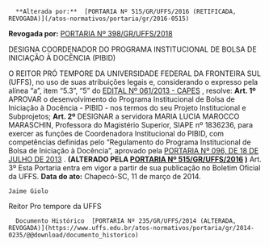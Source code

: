       **Alterada por:**  [PORTARIA Nº 515/GR/UFFS/2016 (RETIFICADA, REVOGADA)](/atos-normativos/portaria/gr/2016-0515) 

 **Revogada por:**  [PORTARIA Nº 398/GR/UFFS/2018](/atos-normativos/portaria/gr/2018-0398) 

   DESIGNA COORDENADOR DO PROGRAMA INSTITUCIONAL DE BOLSA DE INICIAÇÃO À DOCÊNCIA (PIBID)  

 O REITOR PRÓ TEMPORE DA UNIVERSIDADE FEDERAL DA FRONTEIRA SUL (UFFS), no uso de suas atribuições legais e, considerando o expresso pela alínea “a”, item “5.3”, “5” do [EDITAL Nº 061/2013 - CAPES](https://www.capes.gov.br/images/stories/download/editais/Edital_061_2013_PIBID.pdf)  , resolve:   **Art. 1º** APROVAR o desenvolvimento do Programa Institucional de Bolsa de Iniciação à Docência - PIBID - nos termos do seu Projeto Institucional e Subprojetos;  **Art. 2º**  DESIGNAR a servidora MARIA LUCIA MAROCCO MARASCHIN, Professora do Magistério Superior, SIAPE nº 1836236, para exercer as funções de Coordenadora Institucional do PIBID, com competências definidas pelo “Regulamento do Programa Institucional de Bolsa de Iniciação à Docência”, aprovado pela [PORTARIA Nº 096, DE 18 DE JULHO DE 2013](https://www.capes.gov.br/images/stories/download/legislacao/Portaria_096_18jul13_AprovaRegulamentoPIBID.pdf)  .  **(ALTERADO PELA [PORTARIA Nº 515/GR/UFFS/2016](https://www.uffs.edu.br/atos-normativos/portaria/gr/2016-0515)  )**    Art. 3º Esta Portaria entra em vigor a partir de sua publicação no Boletim Oficial da UFFS.      **Data do ato:** Chapecó-SC, 11 de março de 2014.   
 

    Jaime Giolo   
 Reitor Pro tempore da UFFS 

      Documento Histórico  [PORTARIA Nº 235/GR/UFFS/2014 (ALTERADA, REVOGADA)](https://www.uffs.edu.br/atos-normativos/portaria/gr/2014-0235/@@download/documento_historico)     
      